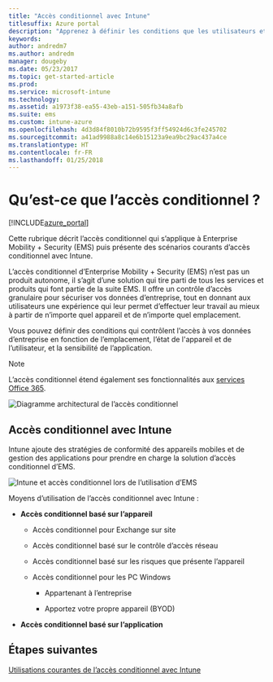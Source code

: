 ```yaml
---
title: "Accès conditionnel avec Intune"
titlesuffix: Azure portal
description: "Apprenez à définir les conditions que les utilisateurs et appareils doivent respecter pour accéder aux ressources d’entreprise dans la Microsoft Intune."
keywords: 
author: andredm7
ms.author: andredm
manager: dougeby
ms.date: 05/23/2017
ms.topic: get-started-article
ms.prod: 
ms.service: microsoft-intune
ms.technology: 
ms.assetid: a1973f38-ea55-43eb-a151-505fb34a8afb
ms.suite: ems
ms.custom: intune-azure
ms.openlocfilehash: 4d3d84f8010b72b9595f3ff54924d6c3fe245702
ms.sourcegitcommit: a41ad9988a8c14e6b15123a9ea9bc29ac437a4ce
ms.translationtype: HT
ms.contentlocale: fr-FR
ms.lasthandoff: 01/25/2018
---
```

# <a name="whats-conditional-access"></a>Qu’est-ce que l’accès conditionnel ?

[!INCLUDE[azure_portal](./includes/azure_portal.md)]

Cette rubrique décrit l’accès conditionnel qui s’applique à Enterprise Mobility + Security (EMS) puis présente des scénarios courants d’accès conditionnel avec Intune.

L’accès conditionnel d’Enterprise Mobility + Security (EMS) n’est pas un produit autonome, il s’agit d’une solution qui tire parti de tous les services et produits qui font partie de la suite EMS. Il offre un contrôle d’accès granulaire pour sécuriser vos données d’entreprise, tout en donnant aux utilisateurs une expérience qui leur permet d’effectuer leur travail au mieux à partir de n’importe quel appareil et de n’importe quel emplacement.

Vous pouvez définir des conditions qui contrôlent l’accès à vos données d’entreprise en fonction de l’emplacement, l’état de l'appareil et de l’utilisateur, et la sensibilité de l’application.

> [!NOTE] 
> L’accès conditionnel étend également ses fonctionnalités aux [services Office 365](https://blogs.technet.microsoft.com/wbaer/2017/02/17/conditional-access-policies-with-sharepoint-online-and-onedrive-for-business/).

![Diagramme architectural de l’accès conditionnel](./media/ca-diagram-1.png)

## <a name="conditional-access-with-intune"></a>Accès conditionnel avec Intune

Intune ajoute des stratégies de conformité des appareils mobiles et de gestion des applications pour prendre en charge la solution d’accès conditionnel d’EMS.

![Intune et accès conditionnel lors de l’utilisation d’EMS](./media/intune-with-ca-1.png)

Moyens d’utilisation de l’accès conditionnel avec Intune :

-   **Accès conditionnel basé sur l’appareil**

    -   Accès conditionnel pour Exchange sur site

    -   Accès conditionnel basé sur le contrôle d’accès réseau

    -   Accès conditionnel basé sur les risques que présente l’appareil

    -   Accès conditionnel pour les PC Windows

        -   Appartenant à l’entreprise

        -   Apportez votre propre appareil (BYOD)

-   **Accès conditionnel basé sur l’application**

## <a name="next-steps"></a>Étapes suivantes

[Utilisations courantes de l’accès conditionnel avec Intune](conditional-access-intune-common-ways-use.md)
